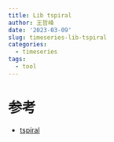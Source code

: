 ```yaml
---
title: Lib tspiral
author: 王哲峰
date: '2023-03-09'
slug: timeseries-lib-tspiral
categories:
  - timeseries
tags:
  - tool
---
```










# 参考

* [tspiral](https://github.com/cerlymarco/tspiral)

